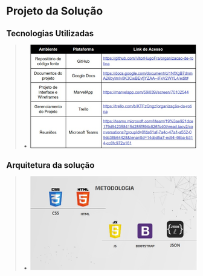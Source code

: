 # Projeto da Solução

## Tecnologias Utilizadas

> - ![Quadro](images/quadro.jpeg)

## Arquitetura da solução

> - ![Arquitetura](images/arquitetura.jpeg)
